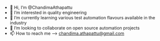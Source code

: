 - 👋 Hi, I’m @ChandimaAthapattu
- 👀 I’m interested in quality engineering
- 🌱 I’m currently learning various test automation flavours available in the industry
- 💞️ I’m looking to collaborate on open source automation projects
- 📫 How to reach me --> chandima.athapattu@gmail.com

<!---
ChandimaAthapattu/ChandimaAthapattu is a ✨ special ✨ repository because its `README.md` (this file) appears on your GitHub profile.
You can click the Preview link to take a look at your changes.
--->
